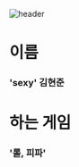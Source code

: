 ![header](https://capsule-render.vercel.app/api?type=Waving&color=4e63d6&height=200&section=header&text=자기소개써주기&fontSize=50&animation=fadeIn&fontColor=DDDDDD)

#  이름 
###  'sexy' 김현준 
#
#  하는 게임 
###  '롤, 피파' 